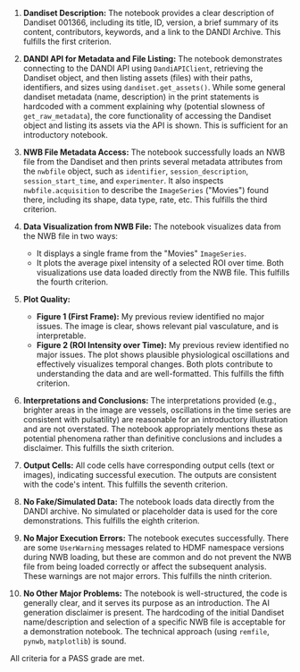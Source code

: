 1.  **Dandiset Description:** The notebook provides a clear description of Dandiset 001366, including its title, ID, version, a brief summary of its content, contributors, keywords, and a link to the DANDI Archive. This fulfills the first criterion.

2.  **DANDI API for Metadata and File Listing:** The notebook demonstrates connecting to the DANDI API using `DandiAPIClient`, retrieving the Dandiset object, and then listing assets (files) with their paths, identifiers, and sizes using `dandiset.get_assets()`. While some general dandiset metadata (name, description) in the print statements is hardcoded with a comment explaining why (potential slowness of `get_raw_metadata`), the core functionality of accessing the Dandiset object and listing its assets via the API is shown. This is sufficient for an introductory notebook.

3.  **NWB File Metadata Access:** The notebook successfully loads an NWB file from the Dandiset and then prints several metadata attributes from the `nwbfile` object, such as `identifier`, `session_description`, `session_start_time`, and `experimenter`. It also inspects `nwbfile.acquisition` to describe the `ImageSeries` ("Movies") found there, including its shape, data type, rate, etc. This fulfills the third criterion.

4.  **Data Visualization from NWB File:** The notebook visualizes data from the NWB file in two ways:
    *   It displays a single frame from the "Movies" `ImageSeries`.
    *   It plots the average pixel intensity of a selected ROI over time.
    Both visualizations use data loaded directly from the NWB file. This fulfills the fourth criterion.

5.  **Plot Quality:**
    *   **Figure 1 (First Frame):** My previous review identified no major issues. The image is clear, shows relevant pial vasculature, and is interpretable.
    *   **Figure 2 (ROI Intensity over Time):** My previous review identified no major issues. The plot shows plausible physiological oscillations and effectively visualizes temporal changes.
    Both plots contribute to understanding the data and are well-formatted. This fulfills the fifth criterion.

6.  **Interpretations and Conclusions:** The interpretations provided (e.g., brighter areas in the image are vessels, oscillations in the time series are consistent with pulsatility) are reasonable for an introductory illustration and are not overstated. The notebook appropriately mentions these as potential phenomena rather than definitive conclusions and includes a disclaimer. This fulfills the sixth criterion.

7.  **Output Cells:** All code cells have corresponding output cells (text or images), indicating successful execution. The outputs are consistent with the code's intent. This fulfills the seventh criterion.

8.  **No Fake/Simulated Data:** The notebook loads data directly from the DANDI archive. No simulated or placeholder data is used for the core demonstrations. This fulfills the eighth criterion.

9.  **No Major Execution Errors:** The notebook executes successfully. There are some `UserWarning` messages related to HDMF namespace versions during NWB loading, but these are common and do not prevent the NWB file from being loaded correctly or affect the subsequent analysis. These warnings are not major errors. This fulfills the ninth criterion.

10. **No Other Major Problems:** The notebook is well-structured, the code is generally clear, and it serves its purpose as an introduction. The AI generation disclaimer is present. The hardcoding of the initial Dandiset name/description and selection of a specific NWB file is acceptable for a demonstration notebook. The technical approach (using `remfile`, `pynwb`, `matplotlib`) is sound.

All criteria for a PASS grade are met.